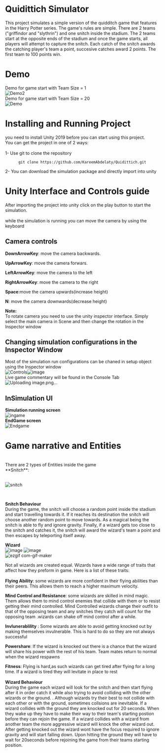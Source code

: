 # Quidittich Simulator
This project simulates a simple version of the quidditch game that features in the Harry Potter series.
The game's rules are simple. There are 2 teams ("griffindor and "slythrin") and one snitch inside the stadium. The 2 teams start at
the opposite ends of the stadium and once the game starts, all players will attempt to capture the snitch. Each catch of the snitch 
awards the catching player's team a point, succesive catches award 2 points. The first team to 100 points win.<br />

# Demo
Demo for game start with Team Size = 1 <br />
![Demo2](https://user-images.githubusercontent.com/69083495/109405366-981ce900-7978-11eb-8f1e-ba3b4e320ea9.gif)
<br />
Demo for game start with Team Size =  20 <br />
![Demo](https://user-images.githubusercontent.com/69083495/109405368-9eab6080-7978-11eb-888f-1eb138f85939.gif)

# Installing and Running Project
you need to install Unity 2019 before you can start using this project.<br />
You can get the project in one of 2 ways: <br />
<br />
     1- Use git to clone the repository<br />
          
      
          git clone https://github.com/KareemAbdelaty/Quidittich.git
       
   2- You can download the simulation package and directly import into unity
       

# Unity Interface and Controls guide
After importing the project into unity click on the play button to start the simulation. <br /><br />
while the simulation is running you can move the camera by using the keyboard<br />
## Camera controls
  **DownArrowKey**: move the camera backwards.<br />
  
  **UpArrowKey**: move the camera forwars.<br />
  
  **LeftArrowKey**: move the camera to the left<br />
  
  **RightArrowKey**: move the camera to the right <br />
  
  **Space**:move the camera upwards(increase height) <br />
  
  **N**: move the camera downwards(decrease height) <br />
  
  **Note:**<br />
        To rotate camera you need to use the unity inspector interface. Simply select the main camera in Scene and then change the rotation in the Inspector window
## Changing simulation configurations in the Inspector Window
Most of the simulation run configurations can be chaned in setup object using the Inspector window<br />
![Controls](https://user-images.githubusercontent.com/69083495/109405901-75410380-797d-11eb-9c69-3e80e8238ed4.png)![image](https://user-images.githubusercontent.com/69083495/109405970-02845800-797e-11eb-9676-d7efe4a35429.png)
<br />
Live game commentary will be found in the Console Tab<br />
![Uploading image.png…]()

## InSimulation UI
**Simulation running screen**<br />
![ingame](https://user-images.githubusercontent.com/69083495/109406386-36ad4800-7981-11eb-86d8-1f259e65db81.png)
<br />
**EndGame screen** <br />
![Endgame](https://user-images.githubusercontent.com/69083495/109406395-4b89db80-7981-11eb-9cd2-380916c0f6e6.png)



  

# Game narrative and Entities
<br />
There are 2 types of Entities inside the game <br />
**Snitch**: <br />
<br />

![snitch](https://user-images.githubusercontent.com/69083495/109402786-56347880-7961-11eb-9bb2-aeccd3e8ed98.gif)

<br />


**Snitch Behaviour** <br />
During the game, the snitch will choose a random point inside the stadium and start travelling towards it. If it reaches its destination the snitch will choose another random point to move towards. As a magical being the snitch is able to fly and ignore gravity. Finally, if a wizard gets too close to the snitch and catches it, the snitch will award the wizard's team a point and then escapes by teleporting itself away.
<br />

**Wizard**
<br />
![image](https://user-images.githubusercontent.com/69083495/109402033-297d6280-795b-11eb-9987-f71740bb8479.png)
![image](https://user-images.githubusercontent.com/69083495/109402009-0488ef80-795b-11eb-8462-de1a3b27881b.png) <br />
![ezgif com-gif-maker](https://user-images.githubusercontent.com/69083495/109402737-0655b180-7961-11eb-85b0-d386b1990653.gif)

Not all wizards are created equal. Wizards have a wide range of traits that affect how they preform in game. Here is a list of these traits:<br />
<br />
**Flying Ability**: some wizards are more confident in their flying abilities than their peers. This allows them to reach a higher maximum velocity.<br />

**Mind Control and Resistance**: some wizards are skilled in mind magic. Them allows them to mind control enemies that collide with them or to resist getting their mind controlled. Mind Controlled wizards change their outfit to that of the opposing team and any snitches they catch will count for the opposing team .wizards can shake off mind control after a while.<br />

**Invlunerablility** : Some wizards are able to avoid getting knocked out by making themselves invulnerable. This is hard to do so they are not always successful<br />

**Powershare**: If the wizard is knocked out there is a chance that the wizard will share his power with the rest of his team. Team mates return to normal when the wizard respawns<br />

**Fitness**: Flying is hard,as such wizards can get tired after flying for a long time. If a wizard is tired they will levitate in place to rest<br />
<br />
**Wizard Behaviour**<br />
During the game each wizard will look for the snitch and then start flying after it in order catch it while also trying to avoid colliding with the other wizards or the ground. . Although wizards try their best to not collide with each other or with the ground, sometimes collsions are inevitable. If a wizard collides with the ground they are knocked out for 20 seconds. When they wake up they have to make their way to their team's starting postion before they can rejoin the game. If a wizard collides with a wizard from another team the more aggressive wizard will knock the other wizard out. After getting knocked out the wizard wont have the focus required to ignore gravity and will start falling down. Upon hitting the ground they will have to wait for 20seconds before rejoining the game from their teams starting position.
<br />




